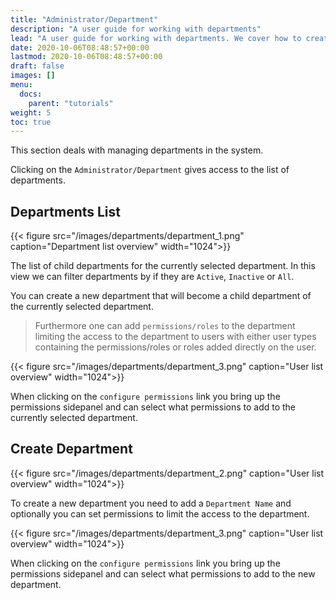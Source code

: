 ```yaml
---
title: "Administrator/Department"
description: "A user guide for working with departments"
lead: "A user guide for working with departments. We cover how to create and modify departments."
date: 2020-10-06T08:48:57+00:00
lastmod: 2020-10-06T08:48:57+00:00
draft: false
images: []
menu:
  docs:
    parent: "tutorials"
weight: 5
toc: true
---
```

This section deals with managing departments in the system.

Clicking on the `Administrator/Department` gives access to the list of departments.

## Departments List

{{< figure src="/images/departments/department_1.png" caption="Department list overview" width="1024">}}

The list of child departments for the currently selected department. In this view we can filter departments by if they are `Active`, `Inactive` or `All`.

You can create a new department that will become a child department of the currently selected department.

> Furthermore one can add `permissions/roles` to the department limiting the access to the department to users with either user types containing the permissions/roles or roles added directly on the user.

{{< figure src="/images/departments/department_3.png" caption="User list overview" width="1024">}}

When clicking on the `configure permissions` link you bring up the permissions sidepanel and can select what permissions to add to the currently selected department.

## Create Department

{{< figure src="/images/departments/department_2.png" caption="User list overview" width="1024">}}

To create a new department you need to add a `Department Name` and optionally you can set permissions to limit the access to the department.

{{< figure src="/images/departments/department_3.png" caption="User list overview" width="1024">}}

When clicking on the `configure permissions` link you bring up the permissions sidepanel and can select what permissions to add to the new department.